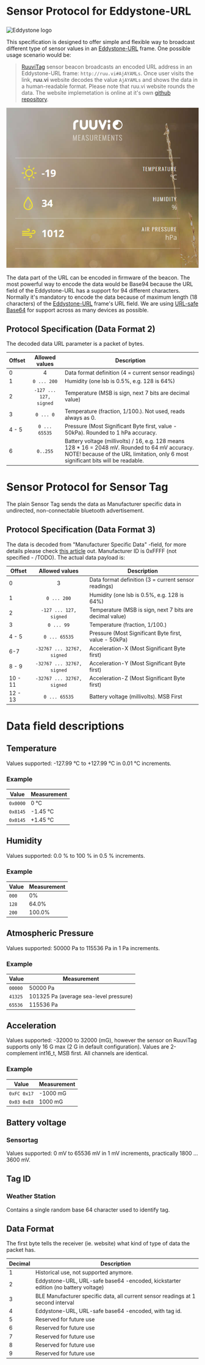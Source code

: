 # Sensor Protocol for Eddystone-URL

<img src="https://github.com/google/eddystone/blob/master/branding/assets/png/EddyStone_final-01.png" alt="Eddystone logo" width="300px" align="middle">

This specification is designed to offer simple and flexible way to broadcast different type of sensor values in an [Eddystone-URL](https://github.com/google/eddystone/tree/master/eddystone-url) frame. One possible usage scenario would be:
> [RuuviTag](http://ruuvitag.com) sensor beacon broadcasts an encoded URL address in an Eddystone-URL frame: `http://ruu.vi#AjAYAMLs`. Once user visits the link, **ruu.vi** website decodes the value `AjAYAMLs` and shows the data in a human-readable format.  Please note that ruu.vi website rounds the data. 
The website implemetation is online at it's own [github repository](https://github.com/ruuvi/weather-station-serverside).

[![Ruuvi Measurements](./images/website2.png)](http://ruuvi.com)

The data part of the URL can be encoded in firmware of the beacon. The most powerful way to encode the data would be Base94 because the URL field of the Eddystone-URL has a support for 94 different characters. Normally it's mandatory to encode the data because of maximum length (18 characters) of the [Eddystone-URL](https://github.com/google/eddystone/tree/master/eddystone-url) frame's URL field. We are using [URL-safe Base64](https://tools.ietf.org/html/rfc4648#page-7) for support across as many devices as possible.

## Protocol Specification (Data Format 2)

The decoded data URL parameter is a packet of bytes.

Offset | Allowed values | Description
-----|:-----:|-----------
 0 | 4 | Data format definition (4 = current sensor readings)
 1 | `0 ... 200` | Humidity (one lsb is 0.5%, e.g. 128 is 64%)
 2 | `-127 ... 127, signed` | Temperature (MSB is sign, next 7 bits are decimal value)
 3 | `0 ... 0` | Temperature (fraction, 1/100.). Not used, reads always as 0.
 4 - 5| `0 ... 65535` | Pressure (Most Significant Byte first, value - 50kPa). Rounded to 1 hPa accuracy.
 6 | `0..255` | Battery voltage (millivolts) / 16, e.g. 128 means 128 * 16 = 2048 mV. Rounded to 64 mV accuracy. NOTE! because of the URL limitation, only 6 most significant bits will be readable. 

# Sensor Protocol for Sensor Tag
The plain Sensor Tag sends the data as Manufacturer specific data in undirected, non-connectable bluetooth advertisement. 

## Protocol Specification (Data Format 3)
The data is decoded from "Manufacturer Specific Data" -field, for more details please check [this article](https://github.com/ruuvi/ruuvi-sensor-protocols) out.
Manufacturer ID is 0xFFFF (not specified -  /TODO). 
The actual data payload is: 

Offset | Allowed values | Description
-----|:-----:|-----------
 0 | 3 | Data format definition (3 = current sensor readings)
 1 | `0 ... 200` | Humidity (one lsb is 0.5%, e.g. 128 is 64%)
 2 | `-127 ... 127, signed` | Temperature (MSB is sign, next 7 bits are decimal value)
 3 | `0 ... 99` | Temperature (fraction, 1/100.)
 4 - 5| `0 ... 65535` | Pressure (Most Significant Byte first, value - 50kPa)
 6-7 | `-32767 ... 32767, signed`  | Acceleration-X (Most Significant Byte first)
 8 - 9 | `-32767 ... 32767, signed`  | Acceleration-Y (Most Significant Byte first)
 10 - 11| `-32767 ... 32767, signed`  | Acceleration-Z (Most Significant Byte first)
 12 - 13| `0 ... 65535` | Battery voltage (millivolts). MSB First

# Data field descriptions
## Temperature
Values supported: -127.99 °C to +127.99 °C in 0.01 °C increments.
### Example
Value | Measurement
----|-----------
 `0x0000` | 0 °C
 `0x8145` | -1.45 °C
 `0x0145` | +1.45 °C

## Humidity
Values supported: 0.0 % to 100 % in 0.5 % increments.
### Example
Value | Measurement
----|-----------
 `000` | 0%
 `128` | 64.0%
 `200` | 100.0%

## Atmospheric Pressure
Values supported: 50000 Pa to 115536 Pa in 1 Pa increments.
### Example
Value | Measurement
----|-----------
 `00000` | 50000 Pa
 `41325` | 101325 Pa (average sea-level pressure)
 `65536` | 115536 Pa
 
## Acceleration
Values supported: -32000 to 32000 (mG), however the sensor on RuuviTag supports only 16 G max (2 G in default configuration).
Values are 2-complement int16_t, MSB first. All channels are identical.
### Example
Value | Measurement
----|-----------
 `0xFC 0x17` | -1000 mG
 `0x03 0xE8` | 1000 mG

## Battery voltage
### Sensortag
Values supported: 0 mV to 65536 mV in 1 mV increments, practically 1800 ... 3600 mV. 

## Tag ID
### Weather Station
Contains a single random base 64 character used to identify tag.
 
## Data Format
The first byte tells the receiver (ie. website) what kind of type of data the packet has.

Decimal | Description
----|-----------
 1 | Historical use, not supported anymore. 
 2 | Eddystone-URL, URL-safe base64 -encoded, kickstarter edition (no battery voltage)
 3 | BLE Manufacturer specific data, all current sensor readings at 1 second interval
 4 | Eddystone-URL, URL-safe base64 -encoded, with tag id.
 5 | Reserved for future use
 6 | Reserved for future use
 7 | Reserved for future use
 8 | Reserved for future use
 9 | Reserved for future use
 
 